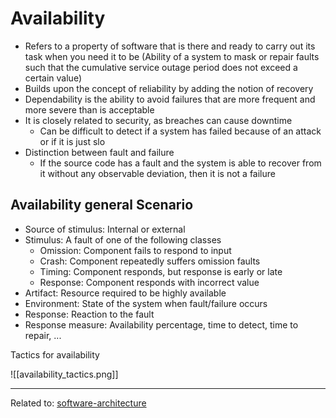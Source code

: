 # Availability
- Refers to a property of software that is there and ready to carry out its task when you need it to be (Ability of a system to mask or repair faults such that the cumulative service outage period does not exceed a certain value)
- Builds upon the concept of reliability by adding the notion of recovery
- Dependability is the ability to avoid failures that are more frequent and more severe than is acceptable
- It is closely related to security, as breaches can cause downtime
	- Can be difficult to detect if a system has failed because of an attack or if it is just slo
- Distinction between fault and failure
	- If the source code has a fault and the system is able to recover from it without any observable deviation, then it is not a failure


## Availability general Scenario
- Source of stimulus: Internal or external
- Stimulus: A fault of one of the following classes
	- Omission: Component fails to respond to input
	- Crash: Component repeatedly suffers omission faults
	- Timing: Component responds, but response is early or late
	- Response: Component responds with incorrect value
- Artifact: Resource required to be highly available
- Environment: State of the system when fault/failure occurs
- Response: Reaction to the fault
- Response measure: Availability percentage, time to detect, time to repair, ...

Tactics for availability

![[availability_tactics.png]]



<hr>

Related to: [software-architecture](software-architecture)



